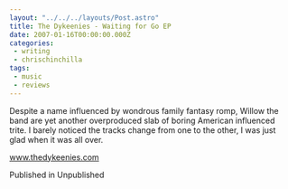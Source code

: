 ```yaml
---
layout: "../../../layouts/Post.astro"
title: The Dykeenies - Waiting for Go EP
date: 2007-01-16T00:00:00.000Z
categories:
 - writing
 - chrischinchilla
tags: 
 - music 
 - reviews
---
```


Despite a name influenced by wondrous family fantasy romp, Willow the band are yet another overproduced slab of boring American influenced trite. I barely noticed the tracks change from one to the other, I was just glad when it was all over.

<a href='https://www.thedykeenies.com' target='_blank'>www.thedykeenies.com</a>

Published in Unpublished
